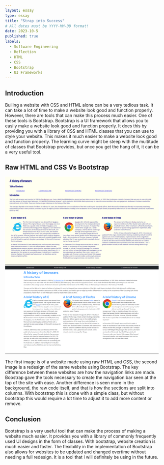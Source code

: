 ```yaml
---
layout: essay
type: essay
title: "Strap into Success"
# All dates must be YYYY-MM-DD format!
date: 2023-10-5
published: true
labels:
  - Software Engineering
  - Reflection
  - HTML
  - CSS
  - Bootstrap
  - UI Frameworks   
---
```

## Introduction

Builing a website with CSS and HTML alone can be a very tedious task. It can take a lot of time to make a website look good and function properly. However, there are tools that can make this process much easier. One of these tools is Bootstrap. Bootstrap is a UI framework that allows you to easily make a website look good and function properly. It does this by providing you with a library of CSS and HTML classes that you can use to style your website. This makes it much easier to make a website look good and function properly. The learning curve might be steep with the multitude of classes that Bootstrap provides, but once you get the hang of it, it can be a very useful tool.

## Raw HTML and CSS Vs Bootstrap
<img width="500px" class="img-fluid" src="../img/bootstrap/no-framework.png">
<img width="500px" class="img-fluid" src="../img/bootstrap/bootstrap-framework.png">

The first image is of a website made using raw HTML and CSS, the second image is a redesign of the same website using Bootstrap. The key difference between these websites are how the navigation links are made. Boostrap gave the tools necessary to create the navigation bar seen at the top of the site with ease. Another difference is seen more in the background, the raw code itself, and that is how the sections are split into columns. With bootstrap this is done with a simple class, but without bootstrap this would require a lot time to adjust it to add more content or remove. 

## Conclusion
Bootstrap is a very useful tool that can make the process of making a website much easier. It provides you with a library of commonly frequently used UI designs in the form of classes. With bootstrap, website creation is much easier and faster. The flexibility in the implementation of Bootstrap also allows for websites to be updated and changed overtime without needing a full redesign. It is a tool that I will definitely be using in the future.